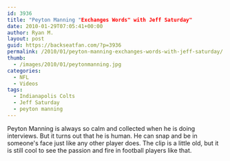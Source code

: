 ```yaml
---
id: 3936
title: "Peyton Manning "Exchanges Words" with Jeff Saturday"
date: 2010-01-29T07:05:41+00:00
author: Ryan M.
layout: post
guid: https://backseatfan.com/?p=3936
permalink: /2010/01/peyton-manning-exchanges-words-with-jeff-saturday/
thumb:
  - /images/2010/01/peytonmanning.jpg
categories:
  - NFL
  - Videos
tags:
  - Indianapolis Colts
  - Jeff Saturday
  - peyton manning
---
```


<div class="entry">
  <p>
  </p>

  <p>
    Peyton Manning is always so calm and collected when he is doing interviews. But it turns out that he is human. He can snap and be in someone's face just like any other player does. The clip is a little old, but it is still cool to see the passion and fire in football players like that.
  </p>
</div>

